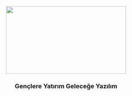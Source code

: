 <h2 align="center">
  <img src="https://ffo3gv1cf3ir.merlincdn.net/SiteAssets/Hakkimizda/genel-bakis/logolarimiz/TURKCELL_YATAY_ERKEK_LOGO.png" width="320" height="180"/>
</h2>

<h3 align="center">
  Gençlere Yatırım Geleceğe Yazılım
</h3>
